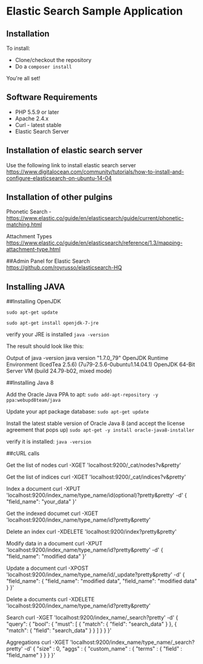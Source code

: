 # Elastic Search Sample Application

## Installation

To install:

* Clone/checkout the repository
* Do a `composer install`

You're all set!

## Software Requirements

* PHP 5.5.9 or later
* Apache 2.4.x
* Curl - latest stable
* Elastic Search Server

## Installation of elastic search server
Use the following link to install elastic search server
https://www.digitalocean.com/community/tutorials/how-to-install-and-configure-elasticsearch-on-ubuntu-14-04

## Installation of other pulgins
Phonetic Search - 
https://www.elastic.co/guide/en/elasticsearch/guide/current/phonetic-matching.html

Attachment Types 
https://www.elastic.co/guide/en/elasticsearch/reference/1.3/mapping-attachment-type.html

##Admin Panel for Elastic Search 
https://github.com/royrusso/elasticsearch-HQ

## Installing JAVA

##Installing OpenJDK

`sudo apt-get update`

`sudo apt-get install openjdk-7-jre`

verify your JRE is installed
	`java -version`

The result should look like this:

Output of java -version
java version "1.7.0_79"
OpenJDK Runtime Environment (IcedTea 2.5.6) (7u79-2.5.6-0ubuntu1.14.04.1)
OpenJDK 64-Bit Server VM (build 24.79-b02, mixed mode)

##Installing Java 8

Add the Oracle Java PPA to apt:
	`sudo add-apt-repository -y ppa:webupd8team/java`

Update your apt package database:
	`sudo apt-get update`

Install the latest stable version of Oracle Java 8 (and accept the license agreement that pops up)
    `sudo apt-get -y install oracle-java8-installer`

verify it is installed:
    `java -version`


##cURL calls

Get the list of nodes 
curl -XGET 'localhost:9200/_cat/nodes?v&pretty'

Get the list of indices 
curl -XGET 'localhost:9200/_cat/indices?v&pretty'

Index a document 
curl -XPUT 'localhost:9200/index_name/type_name/id(optional)?pretty&pretty' -d'
{
  "field_name": "your_data"
}'

Get the indexed documet
curl -XGET 'localhost:9200/index_name/type_name/id?pretty&pretty'

Delete an index 
curl -XDELETE 'localhost:9200/index?pretty&pretty'

Modify data in a document
curl -XPUT 'localhost:9200/index_name/type_name/id?pretty&pretty' -d'
{
  "field_name": "modified data"
}'

Update a document
curl -XPOST 'localhost:9200/index_name/type_name/id/_update?pretty&pretty' -d'
{
  "field_name": { "field_name": "modified data", "field_name": "modified data" }
}'

Delete a documents
curl -XDELETE 'localhost:9200/index_name/type_name/id?pretty&pretty'

Search 
curl -XGET 'localhost:9200/index_name/_search?pretty' -d'
{
  "query": {
    "bool": {
      "must": [
        { "match": { "field": "search_data" } },
        { "match": { "field": "search_data" } }
      ]
    }
  }
}'

Aggregations 
curl -XGET 'localhost:9200/index_name/type_name/_search?pretty' -d'
{
    "size" : 0,
    "aggs" : { 
        "custom_name" : { 
            "terms" : { 
              "field" : "field_name"
            }
        }
    }
}'
